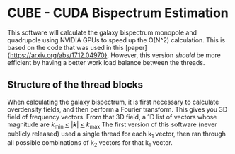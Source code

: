 # CUBE - CUDA Bispectrum Estimation
This software will calculate the galaxy bispectrum monopole and quadrupole using NVIDIA GPUs to 
speed up the O(N^2) calculation. This is based on the code that was used in this [paper]{https://arxiv.org/abs/1712.04970}. However, this version *should* be more efficient by having a better work
load balance between the threads.

## Structure of the thread blocks
When calculating the galaxy bispectrum, it is first necessary to calculate overdensity fields, and 
then perform a Fourier transform. This gives you 3D field of frequency vectors. From that 3D field,
a 1D list of vectors whose magnitude are *k*<sub>min</sub> <u><</u> |**_k_**| <u><</u> *k*<sub>max</sub>
The first version of this software (never publicly released) used a single thread for each 
k<sub>1</sub> vector, then ran through all possible combinations of k<sub>2</sub> vectors for that 
k<sub>1</sub> vector. 
